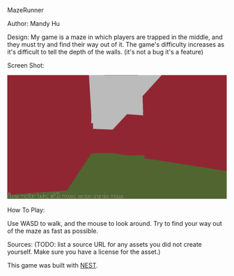 MazeRunner

Author: Mandy Hu

Design: My game is a maze in which players are trapped in the middle, and they 
must try and find their way out of it. The game's difficulty increases as it's
difficult to tell the depth of the walls. (it's not a bug it's a feature)

Screen Shot:

![Screen Shot](screenshot.png)

How To Play:

Use WASD to walk, and the mouse to look around. Try to find your way out of the maze
as fast as possible.

Sources: (TODO: list a source URL for any assets you did not create yourself. Make sure you have a license for the asset.)

This game was built with [NEST](NEST.md).

